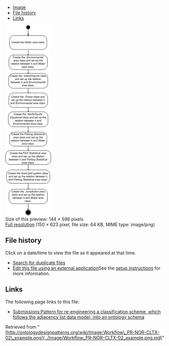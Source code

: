 * [Image](../Image/Workflow_PR-NOR-CLTX-02_example.png.md#file)
* [File history](../Image/Workflow_PR-NOR-CLTX-02_example.png.md#filehistory)
* [Links](../Image/Workflow_PR-NOR-CLTX-02_example.png.md#filelinks)

[![Image:Workflow PR-NOR-CLTX-02 example.png](../images/thumb/9/9e/Workflow_PR-NOR-CLTX-02_example.png/144px-Workflow_PR-NOR-CLTX-02_example.png)](../../images/9/9e/Workflow_PR-NOR-CLTX-02_example.png)  
Size of this preview: 144 × 598 pixels  
[Full resolution](../../images/9/9e/Workflow_PR-NOR-CLTX-02_example.png)‎ (150 × 623 pixel, file size: 64 KB, MIME type: image/png)

## File history

Click on a date/time to view the file as it appeared at that time.



  
* [Search for duplicate files](http://ontologydesignpatterns.org/wiki/Special:FileDuplicateSearch/Workflow_PR-NOR-CLTX-02_example.png "Special:FileDuplicateSearch/Workflow PR-NOR-CLTX-02 example.png")
* [Edit this file using an external application](http://ontologydesignpatterns.org/wiki/index.php?title=Image:Workflow_PR-NOR-CLTX-02_example.png&action=edit&externaledit=true&mode=file "Image:Workflow PR-NOR-CLTX-02 example.png")See the [setup instructions](http://www.mediawiki.org/wiki/Manual:External_editors "http://www.mediawiki.org/wiki/Manual:External_editors") for more information.

## Links



The following page links to this file:


* [Submissions:Pattern for re-engineering a classification scheme, which follows the adjacency list data model, into an ontology schema](../Submissions/Pattern_for_re-engineering_a_classification_scheme,_which_follows_the_adjacency_list_data_model,_into_an_ontology_schema.md "Submissions:Pattern for re-engineering a classification scheme, which follows the adjacency list data model, into an ontology schema")


Retrieved from "[http://ontologydesignpatterns.org/wiki/Image:Workflow\_PR-NOR-CLTX-02\_example.png](../Image/Workflow_PR-NOR-CLTX-02_example.png.md)"